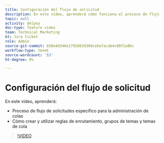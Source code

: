 ```yaml
---
title: Configuración del flujo de solicitud
description: En este vídeo, aprenderá cómo funciona el proceso de flujo de solicitudes y cómo crear reglas de enrutamiento, grupos de temas y temas de cola.
topic: null
activity: delpoy
doc-type: feature video
team: Technical Marketing
kt: Jira ticket
role: Admin
source-git-commit: 650e4d346e1792863930dcebafacab4c88f2a8bc
workflow-type: tm+mt
source-wordcount: '53'
ht-degree: 0%

---
```


# Configuración del flujo de solicitud

En este vídeo, aprenderá:

* Proceso de flujo de solicitudes específico para la administración de colas
* Cómo crear y utilizar reglas de enrutamiento, grupos de temas y temas de cola

>[!VIDEO](https://video.tv.adobe.com/v/335222/?quality=12&learn=on)
